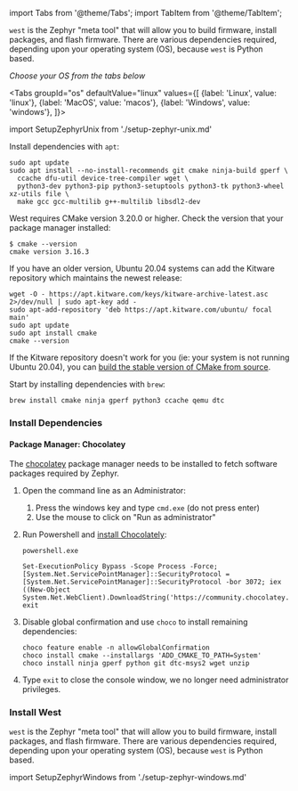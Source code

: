 import Tabs from '@theme/Tabs';
import TabItem from '@theme/TabItem';

`west` is the Zephyr "meta tool" that will allow you to build firmware, install packages, and flash firmware. There are various dependencies required, depending upon your operating system (OS), because `west` is Python based.

*Choose your OS from the tabs below*

<Tabs
groupId="os"
defaultValue="linux"
values={[
{label: 'Linux', value: 'linux'},
{label: 'MacOS', value: 'macos'},
{label: 'Windows', value: 'windows'},
]}>

import SetupZephyrUnix from './setup-zephyr-unix.md'

<TabItem value="linux">

Install dependencies with `apt`:

```
sudo apt update
sudo apt install --no-install-recommends git cmake ninja-build gperf \
  ccache dfu-util device-tree-compiler wget \
  python3-dev python3-pip python3-setuptools python3-tk python3-wheel xz-utils file \
  make gcc gcc-multilib g++-multilib libsdl2-dev
```

West requires CMake version 3.20.0 or higher. Check the version that your package manager installed:

```
$ cmake --version
cmake version 3.16.3
```

If you have an older version, Ubuntu 20.04 systems can add the Kitware repository which maintains the newest release:

```
wget -O - https://apt.kitware.com/keys/kitware-archive-latest.asc 2>/dev/null | sudo apt-key add -
sudo apt-add-repository 'deb https://apt.kitware.com/ubuntu/ focal main'
sudo apt update
sudo apt install cmake
cmake --version
```

If the Kitware repository doesn't work for you (ie: your system is not running Ubuntu 20.04), you can [build the stable version of CMake from source](https://cmake.org/install/).

<SetupZephyrUnix workspace_directory="golioth-zephyr-workspace" />

</TabItem>
<TabItem value="macos">

Start by installing dependencies with `brew`:

```
brew install cmake ninja gperf python3 ccache qemu dtc
```

<SetupZephyrUnix workspace_directory="golioth-zephyr-workspace" />

</TabItem>
<TabItem value="windows">

### Install Dependencies

#### Package Manager: Chocolatey

The [chocolatey](https://chocolatey.org/) package manager needs to be installed to fetch software packages required by Zephyr.

1. Open the command line as an Administrator:
    1. Press the windows key and type `cmd.exe` (do not press enter)
    2. Use the mouse to click on "Run as administrator"
2. Run Powershell and [install Chocolately](https://chocolatey.org/install):

    ```console
    powershell.exe
    ```

    ```console
    Set-ExecutionPolicy Bypass -Scope Process -Force; [System.Net.ServicePointManager]::SecurityProtocol = [System.Net.ServicePointManager]::SecurityProtocol -bor 3072; iex ((New-Object System.Net.WebClient).DownloadString('https://community.chocolatey.org/install.ps1'))
    exit
    ```

3. Disable global confirmation and use `choco` to install remaining dependencies:

    ```console
    choco feature enable -n allowGlobalConfirmation
    choco install cmake --installargs 'ADD_CMAKE_TO_PATH=System'
    choco install ninja gperf python git dtc-msys2 wget unzip
    ```

4. Type `exit` to close the console window, we no longer need administrator privileges.

### Install West

`west` is the Zephyr "meta tool" that will allow you to build firmware, install packages, and flash firmware. There are various dependencies required, depending upon your operating system (OS), because `west` is Python based.

import SetupZephyrWindows from './setup-zephyr-windows.md'

<SetupZephyrWindows workspace_directory="golioth-zephyr-workspace" />

</TabItem>
</Tabs>
